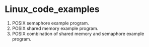 Linux_code_examples
===================

1. POSIX semaphore example program.
2. POSIX shared memory example program.
3. POSIX combination of shared memory and semaphore example program.
